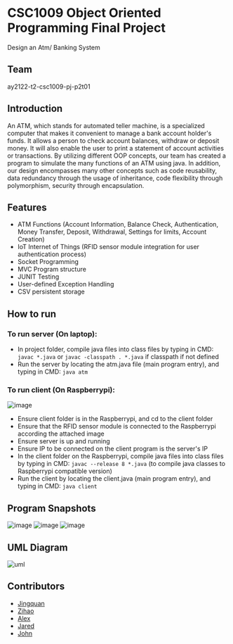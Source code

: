 # CSC1009 Object Oriented Programming Final Project
Design an Atm/ Banking System

## Team
ay2122-t2-csc1009-pj-p2t01

## Introduction
An ATM, which stands for automated teller machine, is a specialized computer that makes it convenient to 
manage a bank account holder's funds. It allows a person to check account balances, withdraw or deposit 
money. It will also enable the user to print a statement of account activities or transactions. By utilizing 
different OOP concepts, our team has created a program to simulate the many functions of an ATM using java. 
In addition, our design encompasses many other concepts such as code reusability, data redundancy through 
the usage of inheritance, code flexibility through polymorphism, security through encapsulation.

## Features
- ATM Functions (Account Information, Balance Check, Authentication, Money Transfer, Deposit, Withdrawal, Settings for limits, Account Creation)
- IoT Internet of Things (RFID sensor module integration for user authentication process) 
- Socket Programming
- MVC Program structure
- JUNIT Testing
- User-defined Exception Handling
- CSV persistent storage

## How to run
### To run server (On laptop):
- In project folder, compile java files into class files by typing in CMD: ```javac *.java``` or ```javac -classpath . *.java``` if classpath if not defined
- Run the server by locating the atm.java file (main program entry), and typing in CMD: ```java atm```

### To run client (On Raspberrypi):
![image](https://user-images.githubusercontent.com/77936767/161380501-377fda63-1a79-4130-8398-fec8533596a8.png)
- Ensure client folder is in the Raspberrypi, and  cd to the client folder
- Ensure that the RFID sensor module is connected to the Raspberrypi according the attached image
- Ensure server is up and running
- Ensure IP to be connected on the client program is the server's IP
- In the client folder on the Raspberrypi, compile java files into class files by typing in CMD: ```javac --release 8 *.java``` (to compile java classes to Raspberrypi compatible version)
- Run the client by locating the client.java (main program entry), and typing in CMD: ```java client```

## Program Snapshots
![image](https://user-images.githubusercontent.com/77936767/161380574-a9b8ea3b-307d-407a-b4e9-05717dc72b77.png)
![image](https://user-images.githubusercontent.com/77936767/161380582-dd0f2937-3db3-48df-a035-e6e2238743de.png)
![image](https://user-images.githubusercontent.com/77936767/161380585-ee806c28-fa5f-4abd-afe4-86759af6be10.png)

## UML Diagram
![uml](https://user-images.githubusercontent.com/77936767/161380629-605478ec-5a02-4891-8f52-e7a1532c68eb.png)

## Contributors
- [Jingquan](https://github.com/Clyine)
- [Zihao](https://github.com/whathellahor)
- [Alex](https://github.com/alexNeoKs)
- [Jared](https://github.com/JaredTeo31)
- [John](https://github.com/monkeygoessnap)

